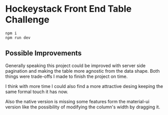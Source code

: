 # Hockeystack Front End Table Challenge
```
npm i
npm run dev
```
## Possible Improvements

Generally speaking this project could be improved with server side pagination and making the table more agnostic from the data shape. 
Both things were trade-offs I made to finish the project on time. 

I think with more time I could also find a more attractive desing keeping the same formal touch it has now.

Also the native version is missing some features form the material-ui version like the possibility of modifying the column's width by dragging it. 
